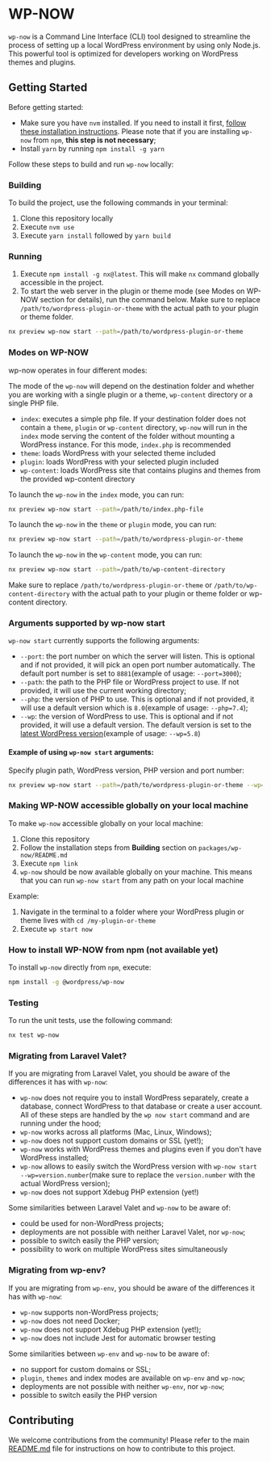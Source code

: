 # WP-NOW

`wp-now` is a Command Line Interface (CLI) tool designed to streamline the process of setting up a local WordPress environment by using only Node.js. This powerful tool is optimized for developers working on WordPress themes and plugins.

## Getting Started

Before getting started:

-   Make sure you have `nvm` installed. If you need to install it first,
    [follow these installation instructions](https://github.com/nvm-sh/nvm#installation). Please note that if you are installing `wp-now` from `npm`, **this step is not necessary**;
-   Install `yarn` by running `npm install -g yarn`

Follow these steps to build and run `wp-now` locally:

### Building

To build the project, use the following commands in your terminal:

1. Clone this repository locally
2. Execute `nvm use`
3. Execute `yarn install` followed by `yarn build`

### Running

1. Execute `npm install -g nx@latest`. This will make `nx` command globally accessible in the project.
2. To start the web server in the plugin or theme mode (see Modes on WP-NOW section for details), run the command below. Make sure to replace `/path/to/wordpress-plugin-or-theme` with the actual path to your plugin or theme folder.

```bash
nx preview wp-now start --path=/path/to/wordpress-plugin-or-theme
```

### Modes on WP-NOW

wp-now operates in four different modes:

The mode of the `wp-now` will depend on the destination folder and whether you are working with a single plugin or a theme, `wp-content` directory or a single PHP file.

-   `index`: executes a simple php file. If your destination folder does not contain a `theme`, `plugin` or `wp-content` directory, `wp-now` will run in the `index` mode serving the content of the folder without mounting a WordPress instance. For this mode, `index.php` is recommended
-   `theme`: loads WordPress with your selected theme included
-   `plugin`: loads WordPress with your selected plugin included
-   `wp-content`: loads WordPress site that contains plugins and themes from the provided wp-content directory

To launch the `wp-now` in the `index` mode, you can run:

```bash
nx preview wp-now start --path=/path/to/index.php-file
```

To launch the `wp-now` in the `theme` or `plugin` mode, you can run:

```bash
nx preview wp-now start --path=/path/to/wordpress-plugin-or-theme
```

To launch the `wp-now` in the `wp-content` mode, you can run:

```bash
nx preview wp-now start --path=/path/to/wp-content-directory
```

Make sure to replace `/path/to/wordpress-plugin-or-theme` or `/path/to/wp-content-directory` with the actual path to your plugin or theme folder or wp-content directory.

### Arguments supported by wp-now start

`wp-now start` currently supports the following arguments:

-   `--port`: the port number on which the server will listen. This is optional and if not provided, it will pick an open port number automatically. The default port number is set to `8881`(example of usage: `--port=3000`);
-   `--path`: the path to the PHP file or WordPress project to use. If not provided, it will use the current working directory;
-   `--php`: the version of PHP to use. This is optional and if not provided, it will use a default version which is `8.0`(example of usage: `--php=7.4`);
-   `--wp`: the version of WordPress to use. This is optional and if not provided, it will use a default version. The default version is set to the [latest WordPress version](https://wordpress.org/download/releases/)(example of usage: `--wp=5.8`)

#### Example of using `wp-now start` arguments:

Specify plugin path, WordPress version, PHP version and port number:

```bash
nx preview wp-now start --path=/path/to/wordpress-plugin-or-theme --wp=5.9 --php=7.4 --port=3000
```

### Making WP-NOW accessible globally on your local machine

To make `wp-now` accessible globally on your local machine:

1. Clone this repository
2. Follow the installation steps from **Building** section on `packages/wp-now/README.md`
3. Execute `npm link`
4. `wp-now` should be now available globally on your machine. This means that you can run `wp-now start` from any path on your local machine

Example:

1. Navigate in the terminal to a folder where your WordPress plugin or theme lives with `cd /my-plugin-or-theme`
2. Execute `wp start now`

### How to install WP-NOW from npm (not available yet)

To install `wp-now` directly from `npm`, execute:

```bash
npm install -g @wordpress/wp-now
```

### Testing

To run the unit tests, use the following command:

```bash
nx test wp-now
```

### Migrating from Laravel Valet?

If you are migrating from Laravel Valet, you should be aware of the differences it has with `wp-now`:

-   `wp-now` does not require you to install WordPress separately, create a database, connect WordPress to that database or create a user account. All of these steps are handled by the `wp now start` command and are running under the hood;
-   `wp-now` works across all platforms (Mac, Linux, Windows);
-   `wp-now` does not support custom domains or SSL (yet!);
-   `wp-now` works with WordPress themes and plugins even if you don't have WordPress installed;
-   `wp-now` allows to easily switch the WordPress version with `wp-now start --wp=version.number`(make sure to replace the `version.number` with the actual WordPress version);
-   `wp-now` does not support Xdebug PHP extension (yet!)

Some similarities between Laravel Valet and `wp-now` to be aware of:

-   could be used for non-WordPress projects;
-   deployments are not possible with neither Laravel Valet, nor `wp-now`;
-   possible to switch easily the PHP version;
-   possibility to work on multiple WordPress sites simultaneously

### Migrating from wp-env?

If you are migrating from `wp-env`, you should be aware of the differences it has with `wp-now`:

-   `wp-now` supports non-WordPress projects;
-   `wp-now` does not need Docker;
-   `wp-now` does not support Xdebug PHP extension (yet!);
-   `wp-now` does not include Jest for automatic browser testing

Some similarities between `wp-env` and `wp-now` to be aware of:

-   no support for custom domains or SSL;
-   `plugin`, `themes` and index modes are available on `wp-env` and `wp-now`;
-   deployments are not possible with neither `wp-env`, nor `wp-now`;
-   possible to switch easily the PHP version

## Contributing

We welcome contributions from the community! Please refer to the main [README.md](../../README.md) file for instructions on how to contribute to this project.
